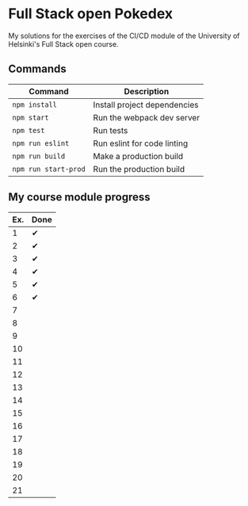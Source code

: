 # Full Stack open Pokedex

My solutions for the exercises of the CI/CD module of the University of Helsinki's Full Stack open course.

## Commands

| Command              | Description                   |
|----------------------|-------------------------------|
| `npm install`        | Install project dependencies  |
| `npm start`          | Run the webpack dev server    |
| `npm test`           | Run tests                     |
| `npm run eslint`     | Run eslint for code linting   |
| `npm run build`      | Make a production build       |
| `npm run start-prod` | Run the production build      |

## My course module progress

| Ex. | Done |
|-----|------|
| 1   | ✔    |
| 2   | ✔    |
| 3   | ✔    |
| 4   | ✔    |
| 5   | ✔    |
| 6   | ✔    |
| 7   |      |
| 8   |      |
| 9   |      |
| 10  |      |
| 11  |      |
| 12  |      |
| 13  |      |
| 14  |      |
| 15  |      |
| 16  |      |
| 17  |      |
| 18  |      |
| 19  |      |
| 20  |      |
| 21  |      |
